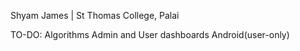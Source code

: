 Shyam James | St Thomas College, Palai

TO-DO:
Algorithms
Admin and User dashboards
Android(user-only)